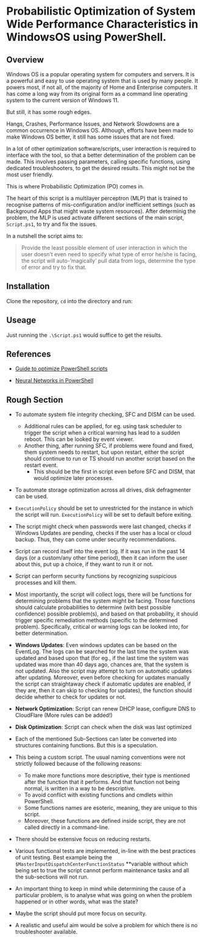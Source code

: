 # Probabilistic Optimization of System Wide Performance Characteristics in WindowsOS using PowerShell.

## Overview

Windows OS is a popular operating system for computers and servers. It is a powerful and easy to use operating system that is used by many people. It powers most, if not all, of the majority of Home and Enterprise computers. It has come a long way from its original form as a command line operating system to the current version of Windows 11.

But still, it has some rough edges.

Hangs, Crashes, Performance Issues, and Network Slowdowns are a common occurrence in Windows OS. Although, efforts have been made to make Windows OS better, it still has some issues that are not fixed.

In a lot of other optimization software/scripts, user interaction is required to interface with the tool, so that a better determination of the problem can be made. This involves passing parameters, calling specific functions, using dedicated troubleshooters, to get the desired results. This might not be the most user friendly.

This is where Probabilistic Optimization (PO) comes in.

The heart of this script is a multilayer perceptron (MLP) that is trained to recognise patterns of mis-configuration and/or inefficient settings (such as Background Apps that might waste system resources). After determinig the problem, the MLP is used activate different sections of the main script, `Script.ps1`, to try and fix the issues.

In a nutshell the script aims to:

> Provide the least possible element of user interaction in which the user doesn’t even need to specify what type of error he/she is facing, the script will auto-’magically’ pull data from logs, determine the type of error and try to fix that.

## Installation

Clone the repository, `cd` into the directory and run:


## Useage

Just running the ` .\Script.ps1 ` would suffice to get the results.

## References


- [Guide to optimize PowerShell scripts](https://www.itprotoday.com/powershell/tips-optimizing-powershell-scripts)

- [Neural Networks in PowerShell](https://github.com/CarolineChiari/PowerShell)

## Rough Section

- To automate system file integrity checking, SFC and DISM can be used.
    - Additional rules can be applied, for eg. using task scheduler to trigger the script when a critical warning has lead to a sudden reboot. This can be looked by event viewer.
    - Another thing, after running SFC, if problems were found and fixed, them system needs to restart, but upon restart, either the script should continue to run or TS should run another     script based on the restart event.
        - This should be the first in script even before SFC and DISM, that would optimize later processes.

- To automate storage optimization across all drives, disk defragmenter can be used.

- `ExecutionPolicy` should be set to unrestricted for the instance in which the script will run. `ExecutionPolicy` will be set to default before exiting.

- The script might check when passwords were last changed, checks if Windows Updates are pending, checks if the user has a local or cloud backup. Thus, they can come under security recommendations.

- Script can record itself into the event log. If it was run in the past 14 days (or a custom/any other time period), then it can inform the user about this, put up a choice, if they want to run it or not.

- Script can perform security functions by recognizing suspicious processes and kill them.

- Most importantly, the script will collect logs, there will be functions for determining problems that the system might be facing. Those functions should calculate probabilities to determine (with best possible confidence) possible problem(s), and based on that probability, it should trigger specific remediation methods (specific to the determined problem). Specifically, critical or warning logs can be looked into, for better determination.

- **Windows Updates**: Even windows updates can be based on the EventLog. The logs can be searched for the last time the system was updated and based upon that (for eg., if the last time the system was updated was more than 40 days ago, chances are, that the system is not updated. Also the script may attempt to turn on automatic updates after updating. Moreover, even before checking for updates manually the script can straightaway check if automatic updates are enabled, if they are, then it can skip to checking for updates), the function should decide whether to check for updates or not.

- **Network Optimization**: Script can renew DHCP lease, configure DNS to CloudFlare (More rules can be added!)

- **Disk Optimization**: Script can check when the disk was last optimized

- Each of the mentioned Sub-Sections can later be converted into structures containing functions. But this is a speculation.

- This being a custom script. The usual naming conventions were not strictly followed because of the following reasons:
    - To make more functions more descriptive, their type is mentioned after the function that it performs. And that function not being normal, is written in a way to be descriptive.
    - To avoid conflict with existing functions and cmdlets within PowerShell.
    - Some functions names are esoteric, meaning, they are unique to this script.
    - Moreover, these functions are defined inside script, they are not called directly in a command-line.

- There should be extensive focus on reducing restarts.

- Various functional tests are implemented, in-line with the best practices of unit testing. Best example being the `$MasterInputDispatchCenterFunctionStatus` **variable without which being set to true the script cannot perform maintenance tasks and all the sub-sections will not run.

- An important thing to keep in mind while determining the cause of a particular problem, is to analyse what was going on when the problem happened or in other words, what was the state?

- Maybe the script should put more focus on security.

- A realistic and useful aim would be solve a problem for which there is no troubleshooter available.

